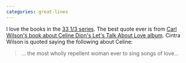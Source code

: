 ```yaml
---
categories: great-lines
---
```


I love the books in the [33 1/3 series](https://www.bloomsbury.com/us/series/33-13/). The best quote ever is from [Carl Wilson's book about Celine Dion's Let's Talk About Love album](https://www.bloomsbury.com/us/lets-talk-about-love-9781623563288/). Cintra Wilson is quoted saying the following about Celine:

> … the most wholly repellent woman ever to sing songs of love...